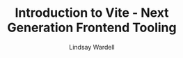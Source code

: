 ---
link: "https://labs.thisdot.co/blog/introduction-to-vite-next-generation-frontend-tooling"
pubDate: 2021-03-16
title: "Introduction to Vite - Next Generation Frontend Tooling"
author: "Lindsay Wardell"
image: "/blog/intro-to-vite.png"
tags:
  - Vue
  - Vite
  - Javascript
  - Web Development
snippet: 
layout: '../../layouts/ExternalPostLayout.astro'
name: 'This Dot Labs'
---